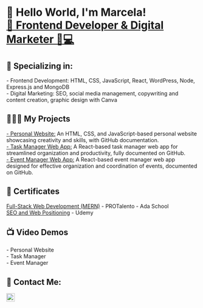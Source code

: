 <h1>👋 Hello World, I'm Marcela!<br><a href="https://github.com/Marcetmr">🚀 Frontend Developer & Digital Marketer 🎨💻</a><br>

<h2>🌟 Specializing in:</h2>
  - Frontend Development: HTML, CSS, JavaScript, React, WordPress, Node, Express.js and MongoDB<br>
  - Digital Marketing: SEO, social media management, copywriting and content creation, graphic design with Canva<br>

<h2>👩🏽‍💻 My Projects</h2>
    <a href="#"> - Personal Website:</a> An HTML, CSS, and JavaScript-based personal website showcasing creativity and skills, with GitHub documentation.<br>
    <a href="#">- Task Manager Web App:</a> A React-based task manager web app for streamlined organization and productivity, fully documented on GitHub.<br>
    <a href="#">- Event Manager Web App:</a> A React-based event manager web app designed for effective organization and coordination of events, documented on GitHub.

<h2>📄 Certificates </h2>
    <a href="#">Full-Stack Web Development (MERN)</a> - PROTalento - Ada School<br>
    <a href="#">SEO and Web Positioning</a> - Udemy

<h2>📺 Video Demos</h2>
    - Personal Website<br>
    - Task Manager<br>
    - Event Manager<br>

<h2> 🤳 Contact Me:</h2>

[<img align="left" alt="Marcela-Martinez-LinkedIn | LinkedIn" width="22px" src="https://cdn.jsdelivr.net/npm/simple-icons@v3/icons/linkedin.svg" />][linkedin]

[linkedin]: https://www.linkedin.com/in/marcetmr/

